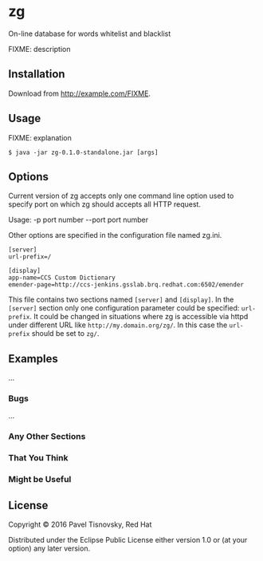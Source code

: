 # zg
On-line database for words whitelist and blacklist

FIXME: description

## Installation

Download from http://example.com/FIXME.

## Usage

FIXME: explanation

    $ java -jar zg-0.1.0-standalone.jar [args]

## Options

Current version of zg accepts only one command line option used to specify port
on which zg should accepts all HTTP request.

Usage:
-p     port number
--port port number

Other options are specified in the configuration file named zg.ini.

    [server]
    url-prefix=/

    [display]
    app-name=CCS Custom Dictionary
    emender-page=http://ccs-jenkins.gsslab.brq.redhat.com:6502/emender

This file contains two sections named `[server]` and `[display]`. In the
`[server]` section only one configuration parameter could be specified:
`url-prefix`. It could be changed in situations where zg is accessible via
httpd under different URL like `http://my.domain.org/zg/`. In this case the
`url-prefix` should be set to `zg/`.

## Examples

...

### Bugs

...

### Any Other Sections
### That You Think
### Might be Useful

## License

Copyright © 2016 Pavel Tisnovsky, Red Hat

Distributed under the Eclipse Public License either version 1.0 or (at
your option) any later version.

